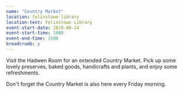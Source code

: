 ```yaml
---
name: "Country Market"
location: felixstowe-library
location-text: Felixstowe Library
event-start-date: 2019-08-24
event-start-time: 1000
event-end-time: 1500
breadcrumb: y
---
```


Visit the Hadwen Room for an extended Country Market. Pick up some lovely preserves, baked goods, handicrafts and plants, and enjoy some refreshments.

Don't forget the Country Market is also here every Friday morning.

